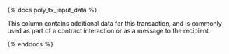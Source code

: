 {% docs poly_tx_input_data %}

This column contains additional data for this transaction, and is commonly used as part of a contract interaction or as a message to the recipient.  

{% enddocs %}